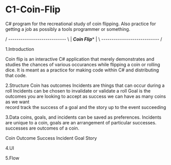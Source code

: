 C1-Coin-Flip
============

C# program for the recreational study of coin flipping. Also practice for getting a job as possibly a tools programmer or something.

/ ---------------------------- \ 
| *********Coin Flip********** | 
\ ---------------------------- / 


1.Introduction 

Coin flip is an interactive C# application that merely demonstrates and studies the chances of various occurances while flipping a coin or rolling dice. It is meant as a practice for making code within C# and distributing that code.

2.Structure
Coin has outcomes
Incidents are things that can occur during a roll
Incidents can be chosen to invalidate or validate a roll
Goal is the outcomes you are looking to accept as success
we can have as many coins as we want	
record track the success of a goal and the story up to the event succeeding

3.Data
coins, goals, and incidents can be saved as preferences. Incidents are unique to a coin, goals are an arrangement of particular successes. successes are outcomes of a coin.

Coin
Outcome
Success
Incident
Goal
Story

4.UI


5.Flow
